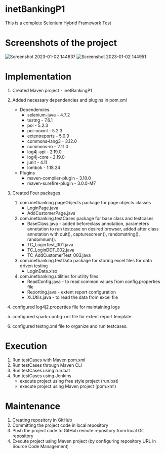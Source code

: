# inetBankingP1
This is a complete Selenium Hybrid Framework Test
# Screenshots of the project
![Screenshot 2023-01-02 144837](https://user-images.githubusercontent.com/116425949/210213051-33c1ba6e-bb20-4019-b1c7-262b8b0e80b6.png)
![Screenshot 2023-01-02 144951](https://user-images.githubusercontent.com/116425949/210213078-0c048274-dbd6-49ee-af56-205a33dd279c.png)

# Implementation
1. Created Maven project - inetBankingP1
2. Added necessary dependencies and plugins in pom.xml
   * Dependencies
      * selenium-java - 4.7.2
      * testng - 7.6.1
      * poi - 5.2.3
      * poi-ooxml - 5.2.3
      * extentreports - 5.0.9
      * commons-lang3 - 3.12.0
      * commons-io - 2.11.0
      * log4j-api - 2.19.0
      * log4j-core - 2.19.0
      * junit - 4.11
      * lombok - 1.18.24
    * Plugins
      * maven-compiler-plugin - 3.10.0
      * maven-surefire-plugin - 3.0.0-M7

3. Created Four packages
    1. com.inetbanking.pageObjects package for page objects classes
        * LoginPage.java
        * AddCustomerPage.java
    2. com.inetbanking.testCases package for base class and testcases
        * BaseClass.java - added beforeclass annotation, parameters annotation to run testcase on desired browser, added after class annotation with quit(), capturescreen(), randomstring(), randomnum().
        * TC_LoginTest_001.java
        * TC_LoginDDT_002.java
        * TC_AddCustomerTest_003.java
    3. com.inetbanking.testData package for storing excel files for data driven testing
        * LoginData.xlsx
    4. com.inetbanking.utilities for utility files
        * ReadConfig.java - to read common values from config.properties file 
        * Reporting.java - extent report configuration
        * XLUtils.java - to read the data from excel file

4. configured log4j2.properties file for maintaining logs
5. configured spark-config.xml file for extent report template
6. configured testng.xml file to organize and run testcases.

# Execution 
1. Run testCases with Maven pom.xml
2. Run testCases through Maven CLI
3. Run testCases using run.bat
4. Run testCases using Jenkins
    * execute project using free style project (run.bat)
    * execute project using Maven project (pom.xml)

# Maintenance 
1. Creating repository in GitHub
2. Committing the project code in local repository
3. Push the project code to GitHub remote repository from local Git repository
4. Execute project using Maven project (by configuring repository URL in Source Code Management)

